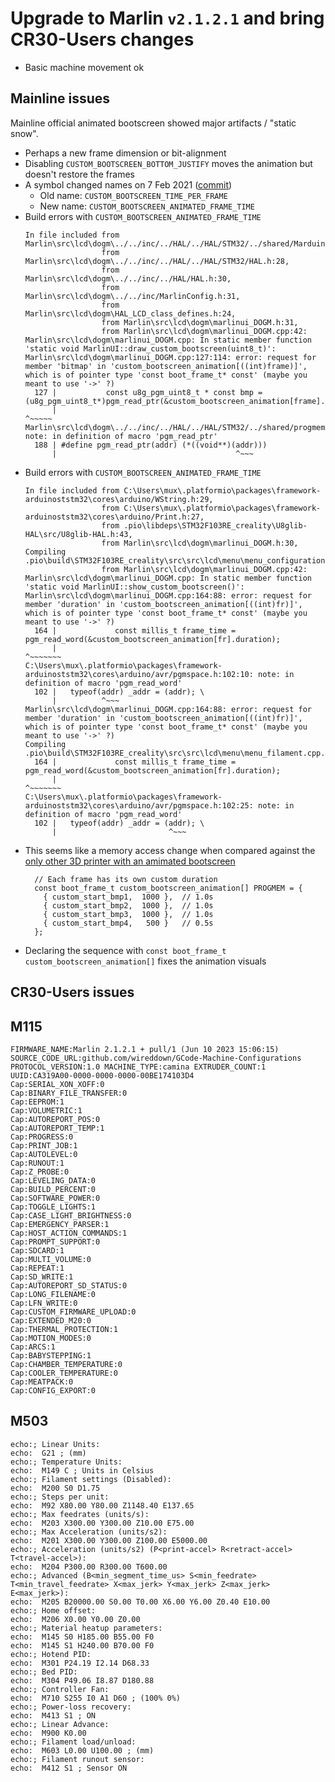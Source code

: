 # Upgrade to Marlin `v2.1.2.1` and bring CR30-Users changes

- Basic machine movement ok

## Mainline issues

Mainline official animated bootscreen showed major artifacts / "static snow".

- Perhaps a new frame dimension or bit-alignment
- Disabling `CUSTOM_BOOTSCREEN_BOTTOM_JUSTIFY` moves the animation but doesn't restore the frames
- A symbol changed names on 7 Feb 2021 ([commit](https://github.com/MarlinFirmware/Marlin/commits/5f824c5708191f8d170a735e1a2ab2257fdc9e54))
  - Old name: `CUSTOM_BOOTSCREEN_TIME_PER_FRAME`
  - New name: `CUSTOM_BOOTSCREEN_ANIMATED_FRAME_TIME`
- Build errors with `CUSTOM_BOOTSCREEN_ANIMATED_FRAME_TIME`
  ```
  In file included from Marlin\src\lcd\dogm\../../inc/../HAL/../HAL/STM32/../shared/Marduino.h:89,
                   from Marlin\src\lcd\dogm\../../inc/../HAL/../HAL/STM32/HAL.h:28,
                   from Marlin\src\lcd\dogm\../../inc/../HAL/HAL.h:30,
                   from Marlin\src\lcd\dogm\../../inc/MarlinConfig.h:31,
                   from Marlin\src\lcd\dogm\HAL_LCD_class_defines.h:24,
                   from Marlin\src\lcd\dogm\marlinui_DOGM.h:31,
                   from Marlin\src\lcd\dogm\marlinui_DOGM.cpp:42:
  Marlin\src\lcd\dogm\marlinui_DOGM.cpp: In static member function 'static void MarlinUI::draw_custom_bootscreen(uint8_t)':
  Marlin\src\lcd\dogm\marlinui_DOGM.cpp:127:114: error: request for member 'bitmap' in 'custom_bootscreen_animation[((int)frame)]', which is of pointer type 'const boot_frame_t* const' (maybe you meant to use '->' ?)
    127 |           const u8g_pgm_uint8_t * const bmp = (u8g_pgm_uint8_t*)pgm_read_ptr(&custom_bootscreen_animation[frame].bitmap);
        |                                                                                                                  ^~~~~~
  Marlin\src\lcd\dogm\../../inc/../HAL/../HAL/STM32/../shared/progmem.h:188:40: note: in definition of macro 'pgm_read_ptr'
    188 | #define pgm_read_ptr(addr) (*((void**)(addr)))
        |                                        ^~~~
    ```
- Build errors with `CUSTOM_BOOTSCREEN_ANIMATED_FRAME_TIME`
  ```
  In file included from C:\Users\mux\.platformio\packages\framework-arduinoststm32\cores\arduino/WString.h:29,
                   from C:\Users\mux\.platformio\packages\framework-arduinoststm32\cores\arduino/Print.h:27,
                   from .pio\libdeps\STM32F103RE_creality\U8glib-HAL\src/U8glib-HAL.h:43,
                   from Marlin\src\lcd\dogm\marlinui_DOGM.h:30,
  Compiling .pio\build\STM32F103RE_creality\src\src\lcd\menu\menu_configuration.cpp.o
                   from Marlin\src\lcd\dogm\marlinui_DOGM.cpp:42:
  Marlin\src\lcd\dogm\marlinui_DOGM.cpp: In static member function 'static void MarlinUI::show_custom_bootscreen()':
  Marlin\src\lcd\dogm\marlinui_DOGM.cpp:164:88: error: request for member 'duration' in 'custom_bootscreen_animation[((int)fr)]', which is of pointer type 'const boot_frame_t* const' (maybe you meant to use '->' ?)
    164 |             const millis_t frame_time = pgm_read_word(&custom_bootscreen_animation[fr].duration);
        |                                                                                        ^~~~~~~~
  C:\Users\mux\.platformio\packages\framework-arduinoststm32\cores\arduino/avr/pgmspace.h:102:10: note: in definition of macro 'pgm_read_word'
    102 |   typeof(addr) _addr = (addr); \
        |          ^~~~
  Marlin\src\lcd\dogm\marlinui_DOGM.cpp:164:88: error: request for member 'duration' in 'custom_bootscreen_animation[((int)fr)]', which is of pointer type 'const boot_frame_t* const' (maybe you meant to use '->' ?)
  Compiling .pio\build\STM32F103RE_creality\src\src\lcd\menu\menu_filament.cpp.o
    164 |             const millis_t frame_time = pgm_read_word(&custom_bootscreen_animation[fr].duration);
        |                                                                                        ^~~~~~~~
  C:\Users\mux\.platformio\packages\framework-arduinoststm32\cores\arduino/avr/pgmspace.h:102:25: note: in definition of macro 'pgm_read_word'
    102 |   typeof(addr) _addr = (addr); \
        |                         ^~~~
  ```
- This seems like a memory access change when compared against the [only other 3D printer with an amimated bootscreen](https://github.com/MarlinFirmware/Configurations/blob/import-2.1.x/config/examples/delta/Velleman/K8800/_Bootscreen.h#L284)
  ```
    // Each frame has its own custom duration
    const boot_frame_t custom_bootscreen_animation[] PROGMEM = {
      { custom_start_bmp1,  1000 },  // 1.0s
      { custom_start_bmp2,  1000 },  // 1.0s
      { custom_start_bmp3,  1000 },  // 1.0s
      { custom_start_bmp4,   500 }   // 0.5s
    };
  ```
- Declaring the sequence with `const boot_frame_t custom_bootscreen_animation[]` fixes the animation visuals

## CR30-Users issues



## M115

```
FIRMWARE_NAME:Marlin 2.1.2.1 + pull/1 (Jun 10 2023 15:06:15) SOURCE_CODE_URL:github.com/wireddown/GCode-Machine-Configurations PROTOCOL_VERSION:1.0 MACHINE_TYPE:camina EXTRUDER_COUNT:1 UUID:CA319A00-0000-0000-0000-00BE174103D4
Cap:SERIAL_XON_XOFF:0
Cap:BINARY_FILE_TRANSFER:0
Cap:EEPROM:1
Cap:VOLUMETRIC:1
Cap:AUTOREPORT_POS:0
Cap:AUTOREPORT_TEMP:1
Cap:PROGRESS:0
Cap:PRINT_JOB:1
Cap:AUTOLEVEL:0
Cap:RUNOUT:1
Cap:Z_PROBE:0
Cap:LEVELING_DATA:0
Cap:BUILD_PERCENT:0
Cap:SOFTWARE_POWER:0
Cap:TOGGLE_LIGHTS:1
Cap:CASE_LIGHT_BRIGHTNESS:0
Cap:EMERGENCY_PARSER:1
Cap:HOST_ACTION_COMMANDS:1
Cap:PROMPT_SUPPORT:0
Cap:SDCARD:1
Cap:MULTI_VOLUME:0
Cap:REPEAT:1
Cap:SD_WRITE:1
Cap:AUTOREPORT_SD_STATUS:0
Cap:LONG_FILENAME:0
Cap:LFN_WRITE:0
Cap:CUSTOM_FIRMWARE_UPLOAD:0
Cap:EXTENDED_M20:0
Cap:THERMAL_PROTECTION:1
Cap:MOTION_MODES:0
Cap:ARCS:1
Cap:BABYSTEPPING:1
Cap:CHAMBER_TEMPERATURE:0
Cap:COOLER_TEMPERATURE:0
Cap:MEATPACK:0
Cap:CONFIG_EXPORT:0
```

## M503

```
echo:; Linear Units:
echo:  G21 ; (mm)
echo:; Temperature Units:
echo:  M149 C ; Units in Celsius
echo:; Filament settings (Disabled):
echo:  M200 S0 D1.75
echo:; Steps per unit:
echo:  M92 X80.00 Y80.00 Z1148.40 E137.65
echo:; Max feedrates (units/s):
echo:  M203 X300.00 Y300.00 Z10.00 E75.00
echo:; Max Acceleration (units/s2):
echo:  M201 X300.00 Y300.00 Z100.00 E5000.00
echo:; Acceleration (units/s2) (P<print-accel> R<retract-accel> T<travel-accel>):
echo:  M204 P300.00 R300.00 T600.00
echo:; Advanced (B<min_segment_time_us> S<min_feedrate> T<min_travel_feedrate> X<max_jerk> Y<max_jerk> Z<max_jerk> E<max_jerk>):
echo:  M205 B20000.00 S0.00 T0.00 X6.00 Y6.00 Z0.40 E10.00
echo:; Home offset:
echo:  M206 X0.00 Y0.00 Z0.00
echo:; Material heatup parameters:
echo:  M145 S0 H185.00 B55.00 F0
echo:  M145 S1 H240.00 B70.00 F0
echo:; Hotend PID:
echo:  M301 P24.19 I2.14 D68.33
echo:; Bed PID:
echo:  M304 P49.06 I8.87 D180.88
echo:; Controller Fan:
echo:  M710 S255 I0 A1 D60 ; (100% 0%)
echo:; Power-loss recovery:
echo:  M413 S1 ; ON
echo:; Linear Advance:
echo:  M900 K0.00
echo:; Filament load/unload:
echo:  M603 L0.00 U100.00 ; (mm)
echo:; Filament runout sensor:
echo:  M412 S1 ; Sensor ON
```

